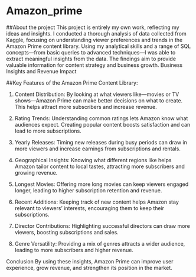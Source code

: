 # Amazon_prime
##About the project
This project is entirely my own work, reflecting my ideas and insights. I conducted a thorough analysis of data collected from Kaggle, focusing on understanding viewer preferences and trends in the Amazon Prime content library. Using my analytical skills and a range of SQL concepts—from basic queries to advanced techniques—I was able to extract meaningful insights from the data. The findings aim to provide valuable information for content strategy and business growth.
Business Insights and Revenue Impact

##Key Features of the Amazon Prime Content Library:
1. Content Distribution: By looking at what viewers like—movies or TV shows—Amazon Prime can make better decisions on what to create. This helps attract more subscribers and increase revenue.

2. Rating Trends: Understanding common ratings lets Amazon know what audiences expect. Creating popular content boosts satisfaction and can lead to more subscriptions.

3. Yearly Releases: Timing new releases during busy periods can draw in more viewers and increase earnings from subscriptions and rentals.

4. Geographical Insights: Knowing what different regions like helps Amazon tailor content to local tastes, attracting more subscribers and growing revenue.

5. Longest Movies: Offering more long movies can keep viewers engaged longer, leading to higher subscription retention and revenue.

6. Recent Additions: Keeping track of new content helps Amazon stay relevant to viewers’ interests, encouraging them to keep their subscriptions.

7. Director Contributions: Highlighting successful directors can draw more viewers, boosting subscriptions and sales.

8. Genre Versatility: Providing a mix of genres attracts a wider audience, leading to more subscribers and higher revenue.

Conclusion
By using these insights, Amazon Prime can improve user experience, grow revenue, and strengthen its position in the market.
